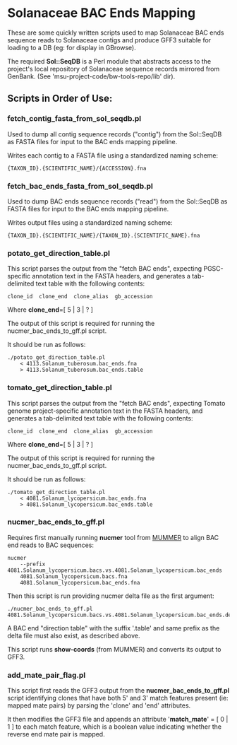# Solanaceae BAC Ends Mapping

These are some quickly written scripts used to map Solanaceae BAC ends sequence reads to Solanaceae contigs and produce GFF3 suitable for loading to a DB (eg: for display in GBrowse).

The required **Sol::SeqDB** is a Perl module that abstracts access to the project's local repository of Solanaceae sequence records mirrored from GenBank. (See 'msu-project-code/bw-tools-repo/lib' dir).

## Scripts in Order of Use:

### fetch\_contig\_fasta\_from\_sol\_seqdb.pl

Used to dump all contig sequence records ("contig") from the Sol::SeqDB as FASTA files for input to the BAC ends mapping pipeline.

Writes each contig to a FASTA file using a standardized naming scheme:
    
    {TAXON_ID}.{SCIENTIFIC_NAME}/{ACCESSION}.fna

### fetch\_bac\_ends\_fasta\_from\_sol\_seqdb.pl

Used to dump BAC ends sequence records ("read") from the Sol::SeqDB as FASTA files for input to the BAC ends mapping pipeline.

Writes output files using a standardized naming scheme:
    
    {TAXON_ID}.{SCIENTIFIC_NAME}/{TAXON_ID}.{SCIENTIFIC_NAME}.fna

### potato\_get\_direction\_table.pl

This script parses the output from the "fetch BAC ends", expecting PGSC-specific annotation text in the FASTA headers, and generates a tab-delimited text table with the following contents:
    
    clone_id  clone_end  clone_alias  gb_accession

Where **clone_end**=[ 5 | 3 | ? ]

The output of this script is required for running the nucmer_bac_ends_to_gff.pl script.

It should be run as follows:

    ./potato_get_direction_table.pl
        < 4113.Solanum_tuberosum.bac_ends.fna
        > 4113.Solanum_tuberosum.bac_ends.table

### tomato\_get\_direction\_table.pl

This script parses the output from the "fetch BAC ends", expecting Tomato genome project-specific annotation text in the FASTA headers, and generates a tab-delimited text table with the following contents:
    
    clone_id  clone_end  clone_alias  gb_accession

Where **clone_end**=[ 5 | 3 | ? ]

The output of this script is required for running the nucmer_bac_ends_to_gff.pl script.

It should be run as follows:

    ./tomato_get_direction_table.pl
        < 4081.Solanum_lycopersicum.bac_ends.fna
        > 4081.Solanum_lycopersicum.bac_ends.table

### nucmer\_bac\_ends\_to\_gff.pl

Requires first manually running **nucmer** tool from [MUMMER](http://mummer.sourceforge.net/) to align BAC end reads to BAC sequences:
    
    nucmer
        --prefix 4081.Solanum_lycopersicum.bacs.vs.4081.Solanum_lycopersicum.bac_ends
        4081.Solanum_lycopersicum.bacs.fna 
        4081.Solanum_lycopersicum.bac_ends.fna

Then this script is run providing nucmer delta file as the first argument:
    
    ./nucmer_bac_ends_to_gff.pl 4081.Solanum_lycopersicum.bacs.vs.4081.Solanum_lycopersicum.bac_ends.delta

A BAC end "direction table" with the suffix '.table' and same prefix as the delta file must also exist, as described above.

This script runs **show-coords** (from MUMMER) and converts its output to GFF3.

### add\_mate\_pair\_flag.pl

This script first reads the GFF3 output from the **nucmer\_bac\_ends\_to\_gff.pl** script identifying clones that have both 5' and 3' match features present (ie: mapped mate pairs) by parsing the 'clone' and 'end' attributes.

It then modifies the GFF3 file and appends an attribute '**match_mate**' = [ 0 | 1 ] to each match feature, which is a boolean value indicating whether the reverse end mate pair is mapped.

